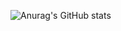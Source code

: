 ![Anurag's GitHub stats](https://github-readme-stats.vercel.app/api?username=kirjahri&show_icons=true&theme=tokyonight)
